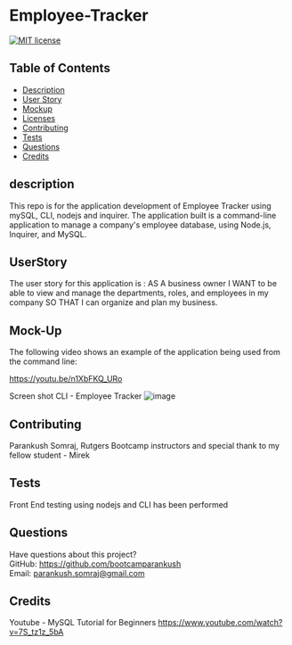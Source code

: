 
# Employee-Tracker

[![MIT license](https://img.shields.io/badge/License-MIT-blue.svg)](https://lbesson.mit-license.org/)

## Table of Contents
  * [Description](#description)
  * [User Story](#UserStory)
  * [Mockup](#Mock-up)
  * [Licenses](#licenses)
  * [Contributing](#contributing)
  * [Tests](#tests)
  * [Questions](#questions)
  * [Credits](#credits)


## description
This repo is for the application development of Employee Tracker using mySQL, CLI, nodejs and inquirer. The application built  is a command-line application to manage a company's employee database, using Node.js, Inquirer, and MySQL.


## UserStory
The user story for this application is : 
AS A business owner
I WANT to be able to view and manage the departments, roles, and employees in my company
SO THAT I can organize and plan my business.

## Mock-Up
The following video shows an example of the application being used from the command line:

https://youtu.be/n1XbFKQ_URo

Screen shot CLI - Employee Tracker
![image](https://user-images.githubusercontent.com/120338398/228097888-875a2c28-9cbb-48b5-a80e-8e9517f6523e.png)


## Contributing
Parankush Somraj, Rutgers Bootcamp instructors and special thank to my fellow student - Mirek

## Tests
  Front End testing using nodejs and CLI has been performed

## Questions
Have questions about this project?  
GitHub: https://github.com/bootcamparankush  
Email: parankush.somraj@gmail.com

## Credits
Youtube - MySQL Tutorial for Beginners 
https://www.youtube.com/watch?v=7S_tz1z_5bA
